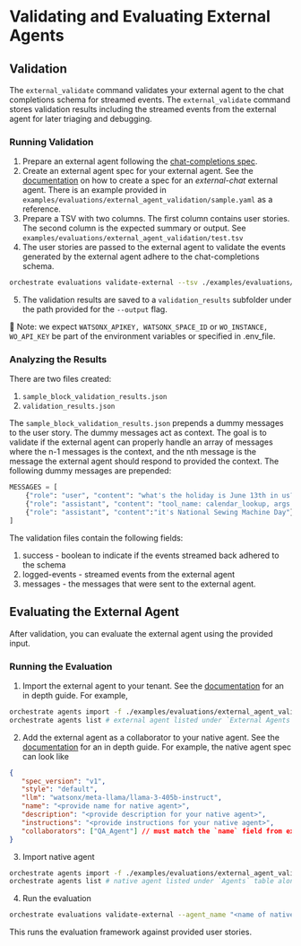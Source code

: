 # Validating and Evaluating External Agents

## Validation

The `external_validate` command validates your external agent to the chat completions schema for streamed events.
The `external_validate` command stores validation results including the streamed events from the external agent for later triaging and debugging.

### Running Validation
1. Prepare an external agent following the [chat-completions spec](https://github.com/watson-developer-cloud/watsonx-orchestrate-developer-toolkit/tree/main/external_agent).
2. Create an external agent spec for your external agent. See the [documentation](https://developer.watson-orchestrate.ibm.com/agents/build_agent#provider%3A-external-chat) on how to create a spec for an *external-chat* external agent. There is an example provided in `examples/evaluations/external_agent_validation/sample.yaml` as a reference.
3. Prepare a TSV with two columns. The first column contains user stories. The second column is the expected summary or output. See `examples/evaluations/external_agent_validation/test.tsv`
4. The user stories are passed to the external agent to validate the events generated by the external agent adhere to the chat-completions schema.
```bash
orchestrate evaluations validate-external --tsv ./examples/evaluations/external_agent_validation/test.tsv --external-agent-config ./examples/evaluations/external_agent_validation/sample.yaml --credential "<API/BEARER TOKEN>"
```
5. The validation results are saved to a `validation_results` subfolder under the path provided for the `--output` flag.

🚨 Note: we expect `WATSONX_APIKEY, WATSONX_SPACE_ID` or `WO_INSTANCE, WO_API_KEY` be part of the environment variables or specified in .env_file. 

### Analyzing the Results
There are two files created:

1. `sample_block_validation_results.json`
2. `validation_results.json`

The `sample_block_validation_results.json` prepends a dummy messages to the user story. The dummy messages act as context. The goal is to validate if the external agent can properly handle an array of messages where the n-1 messages is the context, and the nth message is the message the external agent should respond to provided the context. The following dummy messages are prepended:

```python
MESSAGES = [
    {"role": "user", "content": "what's the holiday is June 13th in us?"},
    {"role": "assistant", "content": "tool_name: calendar_lookup, args {\"location\": \"USA\", \"data\": \"06-13-2025\"}}"},
    {"role": "assistant", "content":"it's National Sewing Machine Day"}
]
```

The validation files contain the following fields:

1. success - boolean to indicate if the events streamed back adhered to the schema 
2. logged-events - streamed events from the external agent
3. messages - the messages that were sent to the external agent.

## Evaluating the External Agent
After validation, you can evaluate the external agent using the provided input.

### Running the Evaluation
1. Import the external agent to your tenant. See the [documentation](https://developer.watson-orchestrate.ibm.com/agents/build_agent#provider%3A-external-chat) for an in depth guide. For example,

```bash
orchestrate agents import -f ./examples/evaluations/external_agent_validation/sample.yaml 
orchestrate agents list # external agent listed under `External Agents` table 
```

2. Add the external agent as a collaborator to your native agent. See the [documentation](https://developer.watson-orchestrate.ibm.com/agents/build_agent#native-agents) for an in depth guide. For example, the native agent spec can look like

```json
{
   "spec_version": "v1",
   "style": "default",
   "llm": "watsonx/meta-llama/llama-3-405b-instruct",
   "name": "<provide name for native agent>",
   "description": "<provide description for your native agent>",
   "instructions": "<provide instructions for your native agent>",
   "collaborators": ["QA_Agent"] // must match the `name` field from external agent spec
}
```

3. Import native agent
```bash
orchestrate agents import -f ./examples/evaluations/external_agent_validation/native_agent.json 
orchestrate agents list # native agent listed under `Agents` table along with the external agent under the `Collaborators` column
```

4. Run the evaluation

```bash
orchestrate evaluations validate-external --agent_name "<name of native agent>" --tsv "./examples/evaluations/external_agent_validation/test.tsv" --external-agent-config "./examples/evaluations/external_agent_validation/sample.yaml"
```

This runs the evaluation framework against provided user stories.
